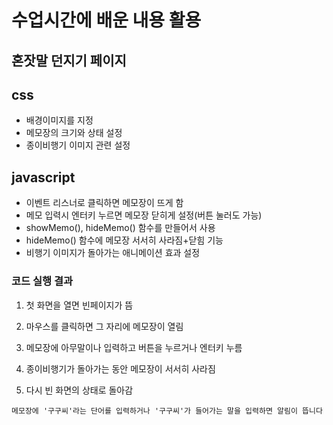 # 수업시간에 배운 내용 활용
## 혼잣말 던지기 페이지


## css
- 배경이미지를 지정
-  메모장의 크기와 상태 설정
-  종이비행기 이미지 관련 설정

## javascript
- 이벤트 리스너로 클릭하면 메모장이 뜨게 함
- 메모 입력시 엔터키 누르면 메모장 닫히게 설정(버튼 눌러도 가능)
- showMemo(), hideMemo() 함수를 만들어서 사용
- hideMemo() 함수에 메모장 서서히 사라짐+닫힘 기능
- 비행기 이미지가 돌아가는 애니메이션 효과 설정

### 코드 실행 결과

1. 첫 화면을 열면 빈페이지가 뜸

2. 마우스를 클릭하면 그 자리에 메모장이 열림

3. 메모장에 아무말이나 입력하고 버튼을 누르거나 엔터키 누름

4. 종이비행기가 돌아가는 동안 메모장이 서서히 사라짐

5. 다시 빈 화면의 상태로 돌아감

``` 메모장에 '구구씨'라는 단어를 입력하거나 '구구씨'가 들어가는 말을 입력하면 알림이 뜹니다 ```

